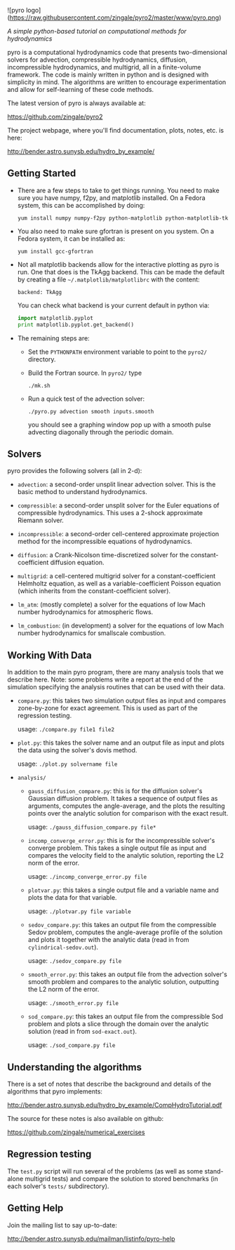 ![pyro logo]
(https://raw.githubusercontent.com/zingale/pyro2/master/www/pyro.png)

*A simple python-based tutorial on computational methods for hydrodynamics*


pyro is a computational hydrodynamics code that presents
two-dimensional solvers for advection, compressible hydrodynamics,
diffusion, incompressible hydrodynamics, and multigrid, all in a
finite-volume framework.  The code is mainly written in python and is
designed with simplicity in mind.  The algorithms are written to
encourage experimentation and allow for self-learning of these code
methods.

The latest version of pyro is always available at:

https://github.com/zingale/pyro2

The project webpage, where you'll find documentation, plots, notes,
etc. is here:

http://bender.astro.sunysb.edu/hydro_by_example/


## Getting Started

  - There are a few steps to take to get things running. You need to
     make sure you have numpy, f2py, and matplotlib installed. On a
     Fedora system, this can be accomplished by doing:

       `yum install numpy numpy-f2py python-matplotlib python-matplotlib-tk`

  - You also need to make sure gfortran is present on you system. On
     a Fedora system, it can be installed as: 

       `yum install gcc-gfortran` 

  - Not all matplotlib backends allow for the interactive plotting as
     pyro is run. One that does is the TkAgg backend. This can be made
     the default by creating a file `~/.matplotlib/matplotlibrc` with
     the content:

       `backend: TkAgg`

     You can check what backend is your current default in python via: 

       ```python
       import matplotlib.pyplot 
       print matplotlib.pyplot.get_backend() 
       ```

  - The remaining steps are: 

      * Set the `PYTHONPATH` environment variable to point to the `pyro2/`
        directory.

      * Build the Fortran source. In `pyro2/` type 

          `./mk.sh` 

      * Run a quick test of the advection solver: 

          `./pyro.py advection smooth inputs.smooth` 

        you should see a graphing window pop up with a smooth pulse
        advecting diagonally through the periodic domain.


## Solvers

pyro provides the following solvers (all in 2-d):

  - `advection`: a second-order unsplit linear advection solver.  This
    is the basic method to understand hydrodynamics.

  - `compressible`: a second-order unsplit solver for the Euler
    equations of compressible hydrodynamics.  This uses a 2-shock
    approximate Riemann solver.

  - `incompressible`: a second-order cell-centered approximate
    projection method for the incompressible equations of
    hydrodynamics.

  - `diffusion`: a Crank-Nicolson time-discretized solver for the
    constant-coefficient diffusion equation.

  - `multigrid`: a cell-centered multigrid solver for a
    constant-coefficient Helmholtz equation, as well as a
    variable-coefficient Poisson equation (which inherits from the
    constant-coefficient solver).

  - `lm_atm`: (mostly complete) a solver for the equations of 
    low Mach number hydrodynamics for atmospheric flows.

  - `lm_combustion`: (in development) a solver for the equations of
    low Mach number hydrodynamics for smallscale combustion.


## Working With Data

In addition to the main pyro program, there are many analysis tools
that we describe here. Note: some problems write a report at the end
of the simulation specifying the analysis routines that can be used
with their data.

  - `compare.py`: this takes two simulation output files as input and
    compares zone-by-zone for exact agreement. This is used as part of
    the regression testing.

      usage: `./compare.py file1 file2`

  - `plot.py`: this takes the solver name and an output file as input
    and plots the data using the solver's dovis method.

      usage: `./plot.py solvername file`

  - `analysis/`

      * `gauss_diffusion_compare.py`: this is for the diffusion solver's
        Gaussian diffusion problem. It takes a sequence of output
        files as arguments, computes the angle-average, and the plots
        the resulting points over the analytic solution for comparison
        with the exact result.

          usage: `./gauss_diffusion_compare.py file*`

      * `incomp_converge_error.py`: this is for the incompressible
        solver's converge problem. This takes a single output file as
        input and compares the velocity field to the analytic
        solution, reporting the L2 norm of the error.

          usage: `./incomp_converge_error.py file`

      * `plotvar.py`: this takes a single output file and a variable
        name and plots the data for that variable.

          usage: `./plotvar.py file variable`

      * `sedov_compare.py`: this takes an output file from the
        compressible Sedov problem, computes the angle-average profile
        of the solution and plots it together with the analytic data
        (read in from `cylindrical-sedov.out`).

          usage: `./sedov_compare.py file`

      * `smooth_error.py`: this takes an output file from the advection
        solver's smooth problem and compares to the analytic solution,
        outputting the L2 norm of the error.

          usage: `./smooth_error.py file`

      * `sod_compare.py`: this takes an output file from the
        compressible Sod problem and plots a slice through the domain
        over the analytic solution (read in from `sod-exact.out`).

          usage: `./sod_compare.py file`


## Understanding the algorithms

  There is a set of notes that describe the background and details of the
  algorithms that pyro implements:

  http://bender.astro.sunysb.edu/hydro_by_example/CompHydroTutorial.pdf

  The source for these notes is also available on github:

  https://github.com/zingale/numerical_exercises


## Regression testing

  The `test.py` script will run several of the problems (as well as some
  stand-alone multigrid tests) and compare the solution to stored
  benchmarks (in each solver's `tests/` subdirectory).
  

## Getting Help

  Join the mailing list to say up-to-date:

  http://bender.astro.sunysb.edu/mailman/listinfo/pyro-help


